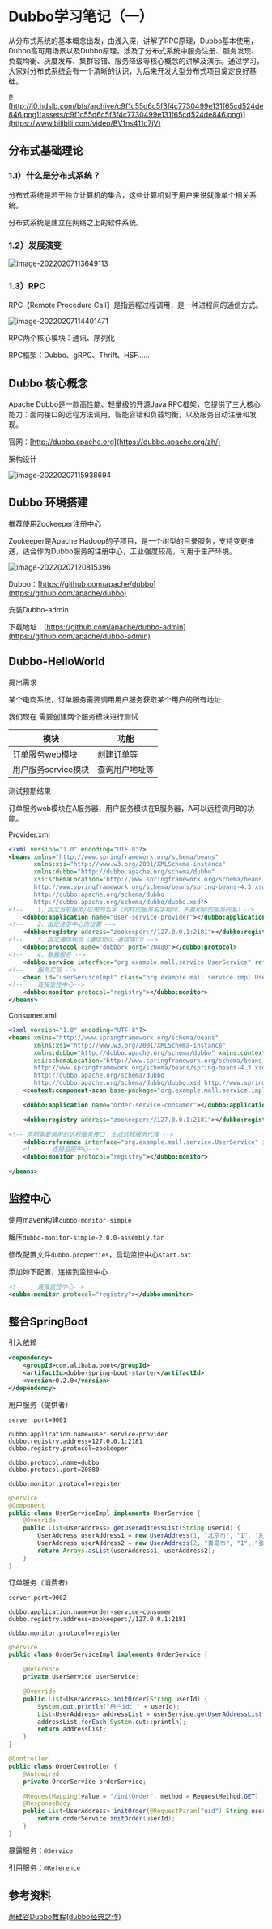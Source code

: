 # Dubbo学习笔记（一）

从分布式系统的基本概念出发，由浅入深，讲解了RPC原理，Dubbo基本使用，Dubbo高可用场景以及Dubbo原理，涉及了分布式系统中服务注册、服务发现、负载均衡、灰度发布、集群容错、服务降级等核心概念的讲解及演示。通过学习，大家对分布式系统会有一个清晰的认识，为后来开发大型分布式项目奠定良好基础。

[![http://i0.hdslb.com/bfs/archive/c9f1c55d6c5f3f4c7730499e131f65cd524de846.png](assets/c9f1c55d6c5f3f4c7730499e131f65cd524de846.png)](https://www.bilibili.com/video/BV1ns411c7jV)

## 分布式基础理论

### 1.1）什么是分布式系统？

分布式系统是若干独立计算机的集合，这些计算机对于用户来说就像单个相关系统。

分布式系统是建立在网络之上的软件系统。

### 1.2）发展演变

![image-20220207113649113](assets/image-20220207113649113.png)

### 1.3）RPC

RPC【Remote Procedure Call】是指远程过程调用，是一种进程间的通信方式。

![image-20220207114401471](assets/image-20220207114401471.png)

RPC两个核心模块：通讯、序列化

RPC框架：Dubbo、gRPC、Thrift、HSF……

## Dubbo 核心概念

Apache Dubbo是一款高性能、轻量级的开源Java RPC框架，它提供了三大核心能力：面向接口的远程方法调用，智能容错和负载均衡，以及服务自动注册和发现。

官网：[http://dubbo.apache.org](https://dubbo.apache.org/zh/)

架构设计

![image-20220207115938694](assets/image-20220207115938694.png)



## Dubbo 环境搭建

推荐使用Zookeeper注册中心

Zookeeper是Apache Hadoop的子项目，是一个树型的目录服务，支持变更推送，适合作为Dubbo服务的注册中心，工业强度较高，可用于生产环境。

![image-20220207120815396](assets/image-20220207120815396.png)



Dubbo：[https://github.com/apache/dubbo](https://github.com/apache/dubbo)

安装Dubbo-admin

下载地址：[https://github.com/apache/dubbo-admin](https://github.com/apache/dubbo-admin)

## Dubbo-HelloWorld

提出需求

某个电商系统，订单服务需要调用用户服务获取某个用户的所有地址

我们现在 需要创建两个服务模块进行测试

| 模块                | 功能           |
| ------------------- | -------------- |
| 订单服务web模块     | 创建订单等     |
| 用户服务service模块 | 查询用户地址等 |

测试预期结果

订单服务web模块在A服务器，用户服务模块在B服务器，A可以远程调用B的功能。

Provider.xml

```xml
<?xml version="1.0" encoding="UTF-8"?>
<beans xmlns="http://www.springframework.org/schema/beans"
       xmlns:xsi="http://www.w3.org/2001/XMLSchema-instance"
       xmlns:dubbo="http://dubbo.apache.org/schema/dubbo"
       xsi:schemaLocation="http://www.springframework.org/schema/beans
       http://www.springframework.org/schema/beans/spring-beans-4.3.xsd 
       http://dubbo.apache.org/schema/dubbo
       http://dubbo.apache.org/schema/dubbo/dubbo.xsd">
<!--    1、指定当前服务/应用的名字（同样的服务名字相同，不要和别的服务同名）-->
    <dubbo:application name="user-service-provider"></dubbo:application>
<!--    2、指定注册中心的位置 -->
    <dubbo:registry address="zookeeper://127.0.0.1:2181"></dubbo:registry>
<!--    3、指定通信规则（通信协议 通信端口）-->
    <dubbo:protocol name="dubbo" port="20880"></dubbo:protocol>
<!--    4、暴露服务 -->
    <dubbo:service interface="org.example.mall.service.UserService" ref="userServiceImpl"></dubbo:service>
<!--    服务实现 -->
    <bean id="userServiceImpl" class="org.example.mall.service.impl.UserServiceImpl"></bean>
<!--    连接监控中心-->
    <dubbo:monitor protocol="registry"></dubbo:monitor>
</beans>
```

Consumer.xml

```xml
<?xml version="1.0" encoding="UTF-8"?>
<beans xmlns="http://www.springframework.org/schema/beans"
       xmlns:xsi="http://www.w3.org/2001/XMLSchema-instance"
       xmlns:dubbo="http://dubbo.apache.org/schema/dubbo" xmlns:context="http://www.springframework.org/schema/context"
       xsi:schemaLocation="http://www.springframework.org/schema/beans
       http://www.springframework.org/schema/beans/spring-beans-4.3.xsd
       http://dubbo.apache.org/schema/dubbo
       http://dubbo.apache.org/schema/dubbo/dubbo.xsd http://www.springframework.org/schema/context http://www.springframework.org/schema/context/spring-context.xsd">
    <context:component-scan base-package="org.example.mall.service.impl"></context:component-scan>

    <dubbo:application name="order-service-consumer"></dubbo:application>

    <dubbo:registry address="zookeeper://127.0.0.1:2181"></dubbo:registry>

<!-- 声明需要调用的远程服务接口：生成远程服务代理 -->
    <dubbo:reference interface="org.example.mall.service.UserService" id="userService"></dubbo:reference>
    <!--    连接监控中心-->
    <dubbo:monitor protocol="registry"></dubbo:monitor>

</beans>
```



## 监控中心

使用maven构建`dubbo-monitor-simple`

解压`dubbo-monitor-simple-2.0.0-assembly.tar`

修改配置文件`dubbo.properties`，启动监控中心`start.bat`



添加如下配置，连接到监控中心

```xml
<!--    连接监控中心-->
<dubbo:monitor protocol="registry"></dubbo:monitor>
```



## 整合SpringBoot

引入依赖

```xml
<dependency>
    <groupId>com.alibaba.boot</groupId>
    <artifactId>dubbo-spring-boot-starter</artifactId>
    <version>0.2.0</version>
</dependency>
```



用户服务（提供者）

```properties
server.port=9001

dubbo.application.name=user-service-provider
dubbo.registry.address=127.0.0.1:2181
dubbo.registry.protocol=zookeeper

dubbo.protocol.name=dubbo
dubbo.protocol.port=20880

dubbo.monitor.protocol=register
```

```java
@Service
@Component
public class UserServiceImpl implements UserService {
    @Override
    public List<UserAddress> getUserAddressList(String userId) {
        UserAddress userAddress1 = new UserAddress(1, "北京市", "1", "刘老师", "17860787566", "Y");
        UserAddress userAddress2 = new UserAddress(2, "青岛市", "1", "张老师", "17860787599", "N");
        return Arrays.asList(userAddress1, userAddress2);
    }
}
```



订单服务（消费者）

```properties
server.port=9002

dubbo.application.name=order-service-consumer
dubbo.registry.address=zookeeper://127.0.0.1:2181

dubbo.monitor.protocol=register
```

```java
@Service
public class OrderServiceImpl implements OrderService {

    @Reference
    private UserService userService;

    @Override
    public List<UserAddress> initOrder(String userId) {
        System.out.println("用户id: " + userId);
        List<UserAddress> addressList = userService.getUserAddressList(userId);
        addressList.forEach(System.out::println);
        return addressList;
    }
}
```

```java
@Controller
public class OrderController {
    @Autowired
    private OrderService orderService;

    @RequestMapping(value = "/initOrder", method = RequestMethod.GET)
    @ResponseBody
    public List<UserAddress> initOrder(@RequestParam("uid") String userId) {
        return orderService.initOrder(userId);
    }
}
```

暴露服务：`@Service`

引用服务：`@Reference`

## 参考资料

[尚硅谷Dubbo教程(dubbo经典之作)](https://www.bilibili.com/video/BV1ns411c7jV)

